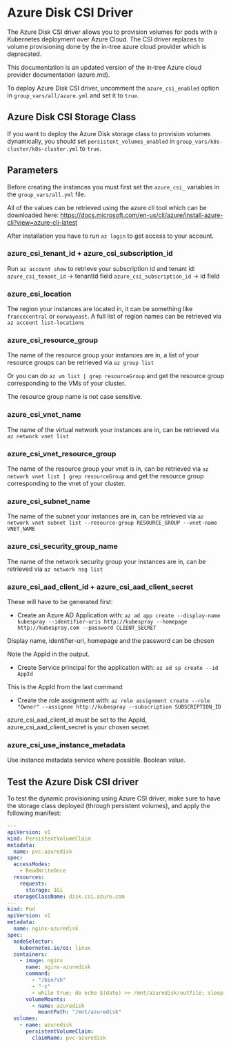 # Azure Disk CSI Driver

The Azure Disk CSI driver allows you to provision volumes for pods with a Kubernetes deployment over Azure Cloud. The CSI driver replaces to volume provisioning done by the in-tree azure cloud provider which is deprecated.

This documentation is an updated version of the in-tree Azure cloud provider documentation (azure.md).

To deploy Azure Disk CSI driver, uncomment the `azure_csi_enabled` option in `group_vars/all/azure.yml` and set it to `true`.

## Azure Disk CSI Storage Class

If you want to deploy the Azure Disk storage class to provision volumes dynamically, you should set `persistent_volumes_enabled` in `group_vars/k8s-cluster/k8s-cluster.yml` to `true`.

## Parameters

Before creating the instances you must first set the `azure_csi_` variables in the `group_vars/all.yml` file.

All of the values can be retrieved using the azure cli tool which can be downloaded here: <https://docs.microsoft.com/en-us/cli/azure/install-azure-cli?view=azure-cli-latest>

After installation you have to run `az login` to get access to your account.

### azure\_csi\_tenant\_id + azure\_csi\_subscription\_id

Run `az account show` to retrieve your subscription id and tenant id:
`azure_csi_tenant_id` -> tenantId field
`azure_csi_subscription_id` -> id field

### azure\_csi\_location

The region your instances are located in, it can be something like `francecentral` or `norwayeast`. A full list of region names can be retrieved via `az account list-locations`

### azure\_csi\_resource\_group

The name of the resource group your instances are in, a list of your resource groups can be retrieved via `az group list`

Or you can do `az vm list | grep resourceGroup` and get the resource group corresponding to the VMs of your cluster.

The resource group name is not case sensitive.

### azure\_csi\_vnet\_name

The name of the virtual network your instances are in, can be retrieved via `az network vnet list`

### azure\_csi\_vnet\_resource\_group

The name of the resource group your vnet is in, can be retrieved via `az network vnet list | grep resourceGroup` and get the resource group corresponding to the vnet of your cluster.

### azure\_csi\_subnet\_name

The name of the subnet your instances are in, can be retrieved via `az network vnet subnet list --resource-group RESOURCE_GROUP --vnet-name VNET_NAME`

### azure\_csi\_security\_group\_name

The name of the network security group your instances are in, can be retrieved via `az network nsg list`

### azure\_csi\_aad\_client\_id + azure\_csi\_aad\_client\_secret

These will have to be generated first:

- Create an Azure AD Application with:
`az ad app create --display-name kubespray --identifier-uris http://kubespray --homepage http://kubespray.com --password CLIENT_SECRET`

Display name, identifier-uri, homepage and the password can be chosen

Note the AppId in the output.

- Create Service principal for the application with:
`az ad sp create --id AppId`

This is the AppId from the last command

- Create the role assignment with:
`az role assignment create --role "Owner" --assignee http://kubespray --subscription SUBSCRIPTION_ID`

azure\_csi\_aad\_client\_id must be set to the AppId, azure\_csi\_aad\_client\_secret is your chosen secret.

### azure\_csi\_use\_instance\_metadata

Use instance metadata service where possible. Boolean value.

## Test the Azure Disk CSI driver

To test the dynamic provisioning using Azure CSI driver, make sure to have the storage class deployed (through persistent volumes), and apply the following manifest:

```yml
---
apiVersion: v1
kind: PersistentVolumeClaim
metadata:
  name: pvc-azuredisk
spec:
  accessModes:
    - ReadWriteOnce
  resources:
    requests:
      storage: 1Gi
  storageClassName: disk.csi.azure.com
---
kind: Pod
apiVersion: v1
metadata:
  name: nginx-azuredisk
spec:
  nodeSelector:
    kubernetes.io/os: linux
  containers:
    - image: nginx
      name: nginx-azuredisk
      command:
        - "/bin/sh"
        - "-c"
        - while true; do echo $(date) >> /mnt/azuredisk/outfile; sleep 1; done
      volumeMounts:
        - name: azuredisk
          mountPath: "/mnt/azuredisk"
  volumes:
    - name: azuredisk
      persistentVolumeClaim:
        claimName: pvc-azuredisk
```
